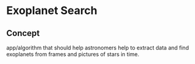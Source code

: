 # Exoplanet Search
## Concept
app/algorithm that should help astronomers help to 
extract data and find exoplanets from frames and pictures
of stars in time.

